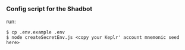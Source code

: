 ### Config script for the Shadbot


run:

```
$ cp .env.example .env
$ node createSecretEnv.js <copy your Keplr' account mnemonic seed here>
```